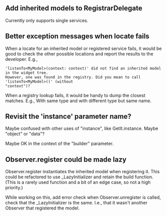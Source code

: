 ## Add inherited models to RegistrarDelegate

Currently only supports single services.

## Better exception messages when locate fails

When a locate for an inherited model or registered service fails, it would be good to check the
other possible locations and report the results to the developer. E.g.,

    'listenTo<MyModel>(context: context)' did not find an inherited model in the widget tree. 
    However, one was found in the registry. Did you mean to call 'listenTo<MyModel>()' (without
    "context")?

When a registry lookup fails, it would be handy to dump the closest matches. E.g., With same type 
and with different type but same name.

## Revisit the 'instance' parameter name?

Maybe confused with other uses of "instance", like GetIt.instance. Maybe "object" or "data"?

Maybe OK in the context of the "builder" parameter.

## Observer.register could be made lazy

Observer.register instantiates the inherited model when registering it. This could be refactored to 
use _LazyInitializer and retain the build function. (This is a rarely used function and a bit of an edge case, so not a high priority.)

While working on this, add error check when Observer.unregister is called, check that the
_LazyInitializer is the same. I.e., that it wasn't another Observer that registered the model.
